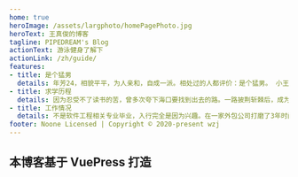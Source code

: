 ```yaml
---
home: true
heroImage: /assets/largphoto/homePagePhoto.jpg
heroText: 王真俊的博客
tagline: PIPEDREAM's Blog
actionText: 游泳健身了解下
actionLink: /zh/guide/
features:
- title: 是个猛男
  details: 年芳24，相貌平平，为人亲和，自成一派。相处过的人都评价：是个猛男。 小王本人对此表示：I think so.
- title: 求学历程
  details: 因为忍受不了读书的苦，曾多次夸下海口要找到出去的路。一路披荆斩棘后，成为了一名大学生。就这...
- title: 工作情况
  details: 不是软件工程相关专业毕业，入行完全是因为兴趣。在一家外包公司打磨了3年时间，习得一身好武艺（学习能力贼拉强）。996如呼吸般简单。
footer: Noone Licensed | Copyright © 2020-present wzj
---
```

## 本博客基于 VuePress 打造
